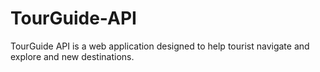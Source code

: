 # TourGuide-API
TourGuide API is a web application designed to help tourist navigate and explore and new destinations.
